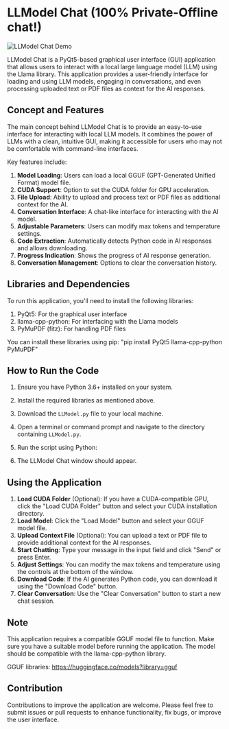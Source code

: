# LLModel Chat (100% Private-Offline chat!)

![LLModel Chat Demo](?raw=true)

LLModel Chat is a PyQt5-based graphical user interface (GUI) application that allows users to interact with a local large language model (LLM) using the Llama library. This application provides a user-friendly interface for loading and using LLM models, engaging in conversations, and even processing uploaded text or PDF files as context for the AI responses.

## Concept and Features

The main concept behind LLModel Chat is to provide an easy-to-use interface for interacting with local LLM models. It combines the power of LLMs with a clean, intuitive GUI, making it accessible for users who may not be comfortable with command-line interfaces.

Key features include:

1. **Model Loading**: Users can load a local GGUF (GPT-Generated Unified Format) model file.
2. **CUDA Support**: Option to set the CUDA folder for GPU acceleration.
3. **File Upload**: Ability to upload and process text or PDF files as additional context for the AI.
4. **Conversation Interface**: A chat-like interface for interacting with the AI model.
5. **Adjustable Parameters**: Users can modify max tokens and temperature settings.
6. **Code Extraction**: Automatically detects Python code in AI responses and allows downloading.
7. **Progress Indication**: Shows the progress of AI response generation.
8. **Conversation Management**: Options to clear the conversation history.

## Libraries and Dependencies

To run this application, you'll need to install the following libraries:

1. PyQt5: For the graphical user interface
2. llama-cpp-python: For interfacing with the Llama models
3. PyMuPDF (fitz): For handling PDF files

You can install these libraries using pip: "pip install PyQt5 llama-cpp-python PyMuPDF"

## How to Run the Code

1. Ensure you have Python 3.6+ installed on your system.
2. Install the required libraries as mentioned above.
3. Download the `LLModel.py` file to your local machine.
4. Open a terminal or command prompt and navigate to the directory containing `LLModel.py`.
5. Run the script using Python:

6. The LLModel Chat window should appear.

## Using the Application

1. **Load CUDA Folder** (Optional): If you have a CUDA-compatible GPU, click the "Load CUDA Folder" button and select your CUDA installation directory.
2. **Load Model**: Click the "Load Model" button and select your GGUF model file.
3. **Upload Context File** (Optional): You can upload a text or PDF file to provide additional context for the AI responses.
4. **Start Chatting**: Type your message in the input field and click "Send" or press Enter.
5. **Adjust Settings**: You can modify the max tokens and temperature using the controls at the bottom of the window.
6. **Download Code**: If the AI generates Python code, you can download it using the "Download Code" button.
7. **Clear Conversation**: Use the "Clear Conversation" button to start a new chat session.

## Note

This application requires a compatible GGUF model file to function. Make sure you have a suitable model before running the application. The model should be compatible with the llama-cpp-python library.

GGUF libraries: 
https://huggingface.co/models?library=gguf

## Contribution

Contributions to improve the application are welcome. Please feel free to submit issues or pull requests to enhance functionality, fix bugs, or improve the user interface.
